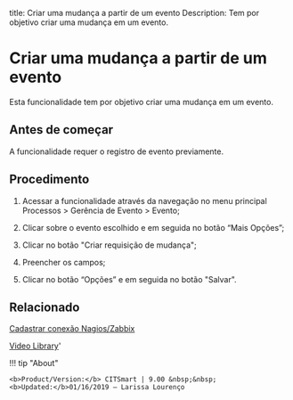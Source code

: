 title: Criar uma mudança a partir de um evento
Description: Tem por objetivo criar uma mudança em um evento.
# Criar uma mudança a partir de um evento

Esta funcionalidade tem por objetivo criar uma mudança em um evento.

Antes de começar
--------------------

A funcionalidade requer o registro de evento previamente.

Procedimento
----------------

1.  Acessar a funcionalidade através da navegação no menu principal Processos \>
    Gerência de Evento \> Evento;

2.  Clicar sobre o evento escolhido e em seguida no botão “Mais Opções”;

3.  Clicar no botão "Criar requisição de mudança";

4.  Preencher os campos;

5.  Clicar no botão “Opções” e em seguida no botão "Salvar".

Relacionado
----------------

[Cadastrar conexão Nagios/Zabbix](/pt-br/citsmart-platform-9/processes/event/configuration/register-nagios-zabbix-connection.html)

<i class='fa fa-youtube-play  fa-2x' style='color:#97ce17;vertical-align: middle;'> </i> [Video Library](https://www.youtube.com/playlist?list=PLB5qK2uzf2RNrFw2L_38FJbcLKv44S4fs)'

!!! tip "About"

    <b>Product/Version:</b> CITSmart | 9.00 &nbsp;&nbsp;
    <b>Updated:</b>01/16/2019 – Larissa Lourenço

